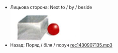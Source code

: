 - Лицьова сторона: Next to / by / beside<br />![prepositions_49.jpg](./52.jpg)
- Назад: Поряд / біля / поруч [rec1430907135.mp3](./32.mp3)